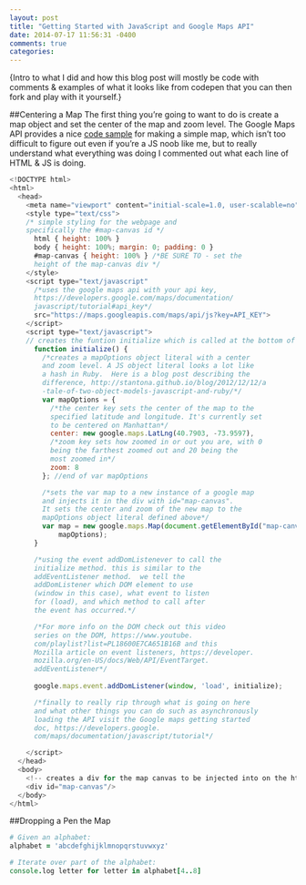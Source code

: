 ```yaml
---
layout: post
title: "Getting Started with JavaScript and Google Maps API"
date: 2014-07-17 11:56:31 -0400
comments: true
categories: 
---
```


{Intro to what I did and how this blog post will mostly be code with comments & examples of what it looks like from codepen that you can then fork and play with it yourself.}

##Centering a Map 
The first thing you’re going to want to do is create a map object and set the center of the map and zoom level.  The Google Maps API provides a nice <a href="https://developers.google.com/maps/documentation/javascript/examples/map-simple" target='_blank'>code sample</a> for making a simple map, which isn’t too difficult to figure out even if you’re a JS noob like me, but to really understand what everything was doing I commented out what each line of HTML & JS is doing.

```javascript 
<!DOCTYPE html>
<html>
  <head>
    <meta name="viewport" content="initial-scale=1.0, user-scalable=no" />
    <style type="text/css">
    /* simple styling for the webpage and 
    specifically the #map-canvas id */
      html { height: 100% }
      body { height: 100%; margin: 0; padding: 0 }
      #map-canvas { height: 100% } /*BE SURE TO - set the
      height of the map-canvas div */
    </style>
    <script type="text/javascript"
      /*uses the google maps api with your api key, 
      https://developers.google.com/maps/documentation/
      javascript/tutorial#api_key*/
      src="https://maps.googleapis.com/maps/api/js?key=API_KEY">
    </script>
    <script type="text/javascript">
    // creates the funtion initialize which is called at the bottom of the script.
      function initialize() {
        /*creates a mapOptions object literal with a center
        and zoom level. A JS object literal looks a lot like 
        a hash in Ruby.  Here is a blog post describing the
        difference, http://stantona.github.io/blog/2012/12/12/a
        -tale-of-two-object-models-javascript-and-ruby/*/
        var mapOptions = {
          /*the center key sets the center of the map to the
          specified latitude and longitude. It's currently set
          to be centered on Manhattan*/
          center: new google.maps.LatLng(40.7903, -73.9597),
          /*zoom key sets how zoomed in or out you are, with 0
          being the farthest zoomed out and 20 being the 
          most zoomed in*/
          zoom: 8
        }; //end of var mapOptions

        /*sets the var map to a new instance of a google map 
        and injects it in the div with id="map-canvas".
        It sets the center and zoom of the new map to the
        mapOptions object literal defined above*/ 
        var map = new google.maps.Map(document.getElementById("map-canvas"),
            mapOptions);
      }

      /*using the event addDomListenever to call the 
      initialize method. this is similar to the
      addEventListener method.  we tell the 
      addDomListener which DOM element to use
      (window in this case), what event to listen 
      for (load), and which method to call after 
      the event has occurred.*/

      /*For more info on the DOM check out this video 
      series on the DOM, https://www.youtube.
      com/playlist?list=PL18600E7CA651B16B and this 
      Mozilla article on event listeners, https://developer.
      mozilla.org/en-US/docs/Web/API/EventTarget.
      addEventListener*/
      
      google.maps.event.addDomListener(window, 'load', initialize);

      /*finally to really rip through what is going on here
      and what other things you can do such as asynchronously
      loading the API visit the Google maps getting started 
      doc, https://developers.google.
      com/maps/documentation/javascript/tutorial*/

    </script>
  </head>
  <body>
    <!-- creates a div for the map canvas to be injected into on the html page -->
    <div id="map-canvas"/> 
  </body>
</html>
```
##Dropping a Pen the Map 

``` coffeescript Coffeescript Tricks start:51 mark:52,54-55
# Given an alphabet:
alphabet = 'abcdefghijklmnopqrstuvwxyz'

# Iterate over part of the alphabet:
console.log letter for letter in alphabet[4..8]
```

